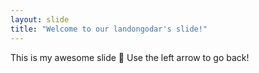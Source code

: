 ```yaml
---
layout: slide
title: "Welcome to our landongodar's slide!"
---
```

This is my awesome slide :tada:
Use the left arrow to go back!
